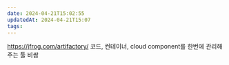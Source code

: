 ```yaml
---
date: 2024-04-21T15:02:55
updatedAt: 2024-04-21T15:07
tags: 
---
```

https://jfrog.com/artifactory/
코드, 컨테이너, cloud component를 한번에 관리해주는 툴
비쌈
